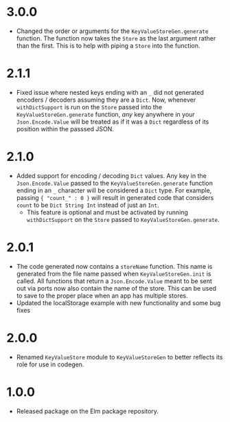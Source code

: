 # 3.0.0

- Changed the order or arguments for the `KeyValueStoreGen.generate` function. The function now takes the `Store` as the last argument rather than the first. This is to help with piping a `Store` into the function.

# 2.1.1

- Fixed issue where nested keys ending with an `_` did not generated encoders / decoders assuming they are a `Dict`. Now, whenever `withDictSupport` is run on the `Store` passed into the `KeyValueStoreGen.generate` function, _any_ key anywhere in your `Json.Encode.Value` will be treated as if it was a `Dict` regardless of its position within the passsed JSON.

# 2.1.0

- Added support for encoding / decoding `Dict` values. Any key in the `Json.Encode.Value` passed to the `KeyValueStoreGen.generate` function ending in an `_` character will be considered a `Dict` type. For example, passing `{ "count_" : 0 }` will result in generated code that considers `count` to be `Dict String Int` instead of just an `Int`.
    - This feature is optional and must be activated by running `withDictSupport` on the `Store` passed to `KeyValueStoreGen.generate`.

# 2.0.1

- The code generated now contains a `storeName` function. This name is generated from the file name passed when `KeyValueStoreGen.init` is called. All functions that return a `Json.Encode.Value` meant to be sent out via ports now also contain the name of the store. This can be used to save to the proper place when an app has multiple stores.
- Updated the localStorage example with new functionality and some bug fixes

# 2.0.0

- Renamed `KeyValueStore` module to `KeyValueStoreGen` to better reflects its role for use in codegen.

# 1.0.0

- Released package on the Elm package repository.